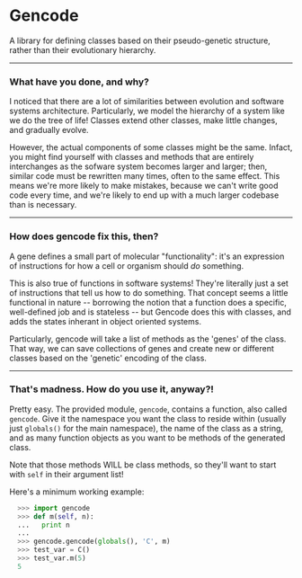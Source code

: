 # Gencode

A library for defining classes based on their pseudo-genetic structure, rather than their evolutionary hierarchy. 

---

### What have you done, and why?

I noticed that there are a lot of similarities between evolution and software systems architecture. Particularly, we model the hierarchy of a system like we do the tree of life! Classes extend other classes, make little changes, and gradually evolve. 

However, the actual components of some classes might be the same. Infact, you might find yourself with classes and methods that are entirely interchanges as the sofware system becomes larger and larger; then, similar code must be rewritten many times, often to the same effect. This means we're more likely to make mistakes, because we can't write good code every time, and we're likely to end up with a much larger codebase than is necessary. 

---

### How does gencode fix this, then?

A gene defines a small part of molecular "functionality": it's an expression of instructions for how a cell or organism should *do* something. 

This is also true of functions in software systems! They're literally just a set of instructions that tell us how to do something. That concept seems a little functional in nature -- borrowing the notion that a function does a specific, well-defined job and is stateless -- but Gencode does this with classes, and adds the states inherant in object oriented systems. 

Particularly, gencode will take a list of methods as the 'genes' of the class. That way, we can save collections of genes and create new or different classes based on the 'genetic' encoding of the class. 

---

### That's madness. How do you use it, anyway?!

Pretty easy. The provided module, `gencode`, contains a function, also called `gencode`. Give it the namespace you want the class to reside within (usually just `globals()` for the main namespace), the name of the class as a string, and as many function objects as you want to be methods of the generated class. 

Note that those methods WILL be class methods, so they'll want to start with `self` in their argument list!

Here's a minimum working example: 

```python 
  >>> import gencode 
  >>> def m(self, n):
  ...   print n
  ...
  >>> gencode.gencode(globals(), 'C', m)
  >>> test_var = C()
  >>> test_var.m(5)
  5
```
